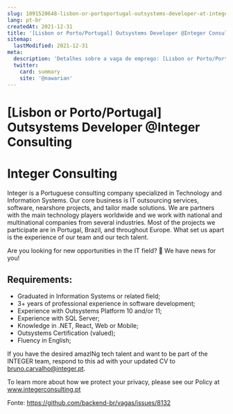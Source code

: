 ```yaml
---
slug: 1091520648-lisbon-or-portoportugal-outsystems-developer-at-integer-consulting
lang: pt-br
createdAt: 2021-12-31
title: '[Lisbon or Porto/Portugal] Outsystems Developer @Integer Consulting - Vaga de Emprego'
sitemap:
  lastModified: 2021-12-31
meta:
  description: 'Detalhes sobre a vaga de emprego: [Lisbon or Porto/Portugal] Outsystems Developer @Integer Consulting'
  twitter:
    card: summary
    site: '@nawarian'
---
```


# [Lisbon or Porto/Portugal] Outsystems Developer @Integer Consulting

# Integer Consulting
Integer is a Portuguese consulting company specialized in Technology and Information Systems. Our core business is IT outsourcing services, software, nearshore projects, and tailor made solutions. We are partners with the main technology players worldwide and we work with national and multinational companies from several industries. Most of the projects we participate are in Portugal, Brazil, and throughout Europe. What set us apart is the experience of our team and our tech talent.

Are you looking for new opportunities in the IT field? 👀 We have news for you!

## Requirements: 
- Graduated in Information Systems or related field;
- 3+ years of professional experience in software development;
- Experience with Outsystems Platform 10 and/or 11;
- Experience with SQL Server;
- Knowledge in .NET, React, Web or Mobile; 
- Outsystems Certification (valued);
- Fluency in English;

If you have the desired amazINg tech talent and want to be part of the INTEGER team, respond to this ad with your updated CV to bruno.carvalho@integer.pt.

To learn more about how we protect your privacy, please see our Policy at www.integerconsulting.pt


Fonte: https://github.com/backend-br/vagas/issues/8132